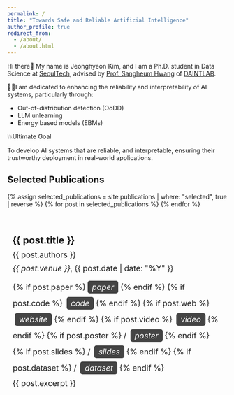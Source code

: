 ```yaml
---
permalink: /
title: "Towards Safe and Reliable Artificial Intelligence"
author_profile: true
redirect_from: 
  - /about/
  - /about.html
---
```


Hi there👋 My name is Jeonghyeon Kim, and I am a Ph.D. student in Data Science at <a href='https://www.seoultech.ac.kr'>SeoulTech</a>, advised by <a href='https://sites.google.com/ds.seoultech.ac.kr/daintlab/members/director?authuser=0'>Prof. Sangheum Hwang</a> of <a href='https://sites.google.com/ds.seoultech.ac.kr/daintlab/'>DAINTLAB</a>.

 🧗‍♂️I am dedicated to enhancing the reliability and interpretability of AI systems, particularly through:
 
 - Out-of-distribution detection (OoDD)
 - LLM unlearning
 - Energy based models (EBMs)

 💥Ultimate Goal
 
 To develop AI systems that are reliable, and interpretable, ensuring their trustworthy deployment in real-world applications.

## Selected Publications

<table style="width:100%; border:0; border-spacing:0; border-collapse:separate; margin-right:auto; margin-left:auto; font-size:18px;">
  {% assign selected_publications = site.publications | where: "selected", true | reverse %}
  {% for post in selected_publications %}
  <tr>
    <td style="border: none; padding:2.5%; vertical-align:middle;">
      <h3 style="font-size:22px; margin-bottom:10px;">{{ post.title }}</h3>
      <div style="margin-bottom:10px;">{{ post.authors }}</div>
      <div style="margin-bottom:10px;">
        <em>{{ post.venue }}</em>, {{ post.date | date: "%Y" }}
      </div>
      <div style="margin-bottom:10px;">
        {% if post.paper %}
          <a href="{{ post.paper }}" style="font-style: italic; background-color:#444; color:#fff; border:none; border-radius:5px; padding:4px 10px; text-align:center; text-decoration:none; display:inline-block; margin-top:8px;">
            paper
          </a>
        {% endif %}
        {% if post.code %}
          <a href="{{ post.code }}" style="font-style: italic; background-color:#444; color:#fff; border:none; border-radius:5px; padding:4px 10px; text-align:center; text-decoration:none; display:inline-block; margin-left:4px; margin-top:8px;">
            code
          </a>
        {% endif %}
        {% if post.web %}
          <a href="{{ post.web }}" style="font-style: italic; background-color:#444; color:#fff; border:none; border-radius:5px; padding:4px 10px; text-align:center; text-decoration:none; display:inline-block; margin-left:4px; margin-top:8px;">
            website
          </a>
        {% endif %}
        {% if post.video %}
          <a href="{{ post.video }}" style="font-style: italic; background-color:#444; color:#fff; border:none; border-radius:5px; padding:4px 10px; text-align:center; text-decoration:none; display:inline-block; margin-left:4px; margin-top:8px;">
            video
          </a>
        {% endif %}
        {% if post.poster %}
          / <a href="{{ post.poster }}" style="font-style: italic; background-color:#444; color:#fff; border:none; border-radius:5px; padding:4px 10px; text-align:center; text-decoration:none; display:inline-block; margin-left:4px; margin-top:8px;">
            poster
          </a>
        {% endif %}
        {% if post.slides %}
          / <a href="{{ post.slides }}" style="font-style: italic; background-color:#444; color:#fff; border:none; border-radius:5px; padding:4px 10px; text-align:center; text-decoration:none; display:inline-block; margin-left:4px; margin-top:8px;">
            slides
          </a>
        {% endif %}
        {% if post.dataset %}
          / <a href="{{ post.dataset }}" style="font-style: italic; background-color:#444; color:#fff; border:none; border-radius:5px; padding:4px 10px; text-align:center; text-decoration:none; display:inline-block; margin-left:4px; margin-top:8px;">
            dataset
          </a>
        {% endif %}
      </div>
      <div>
        {{ post.excerpt }}
      </div>
    </td>
  </tr>
  {% endfor %}
</table>

